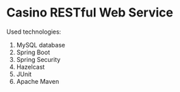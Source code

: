 # Casino RESTful Web Service

Used technologies:

1. MySQL database
2. Spring Boot
3. Spring Security
4. Hazelcast
5. JUnit
6. Apache Maven

